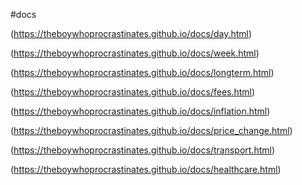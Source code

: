 #docs

(https://theboywhoprocrastinates.github.io/docs/day.html)

(https://theboywhoprocrastinates.github.io/docs/week.html)

(https://theboywhoprocrastinates.github.io/docs/longterm.html)

(https://theboywhoprocrastinates.github.io/docs/fees.html)

(https://theboywhoprocrastinates.github.io/docs/inflation.html)

(https://theboywhoprocrastinates.github.io/docs/price_change.html)

(https://theboywhoprocrastinates.github.io/docs/transport.html)

(https://theboywhoprocrastinates.github.io/docs/healthcare.html)
